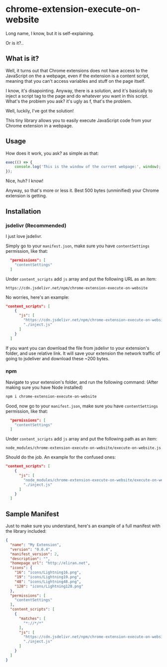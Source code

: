 # chrome-extension-execute-on-website

Long name, I know, but it is self-explaining. 

Or is it?..

## What is it?
Well, it turns out that Chrome extensions does not have access to the JavaScript on the a webpage, even if the extension is a content script, meaning that you can't access variables and stuff on the page itself.

I know, it's disapointing. Anyway, there is a solution, and it's basically to inject a script tag to the page and do whatever you want in this script. What's the problem you ask? it's ugly as f, that's the problem.

Well, luckily, I've got the solution!

This tiny library allows you to easily execute JavaScript code from your Chrome extension in a webpage.

## Usage
How does it work, you ask? as simple as that:

```javascript
exec(() => {
    console.log('This is the window of the current webpage:', window);
});
```

Nice, huh? I know! 

Anyway, so that's more or less it. Best 500 bytes (unminified) your Chrome extension is getting.

## Installation
### jsdelivr (Recommended)
I just love jsdelivr. 

Simply go to your `manifest.json`, make sure you have `contentSettings` permission, like that:
```json
  "permissions": [
    "contentSettings"
  ]
```
Under `content_scripts` add `js` array and put the following URL as an item:

`https://cdn.jsdelivr.net/npm/chrome-extension-execute-on-website`

No worries, here's an example:

```json
"content_scripts": [
    {
      "js": [
        "https://cdn.jsdelivr.net/npm/chrome-extension-execute-on-website",
        "./inject.js"
      ]
    }
  ]
```

If you want you can download the file from jsdelivr to your extension's folder, and use relative link. It will save your extension the network traffic of going to jsdeliver and download these ~200 bytes.

### npm

Navigate to your extension's folder, and run the following command: (After making sure you have Node installed)
```bash
npm i chrome-extension-execute-on-website
```
Good, now go to your `manifest.json`, make sure you have `contentSettings` permission, like that:
```json
  "permissions": [
    "contentSettings"
  ]
```
Under `content_scripts` add `js` array and put the following path as an item:

`node_modules/chrome-extension-execute-on-website/execute-on-website.js`

Should do the job.
An example for the confused ones:

```json
"content_scripts": [
    {
      "js": [
        "node_modules/chrome-extension-execute-on-website/execute-on-website.js",
        "./inject.js"
      ]
    }
  ]
```

## Sample Manifest
Just to make sure you understand, here's an example of a full manifest with the library included:
```json
{
  "name": "My Extension",
  "version": "0.0.4",
  "manifest_version": 2,
  "description": "",
  "homepage_url": "http://eliran.net",
  "icons": {
    "16": "icons/Lightning16.png",
    "19": "icons/Lightning19.png",
    "48": "icons/Lightning48.png",
    "128": "icons/Lightning128.png"
  },
  "permissions": [
    "contentSettings"
  ],
  "content_scripts": [
    {
      "matches": [
        "*://*/*"
      ],
      "js": [
        "https://cdn.jsdelivr.net/npm/chrome-extension-execute-on-website",
        "./inject.js"
      ]
    }
  ]
}
```